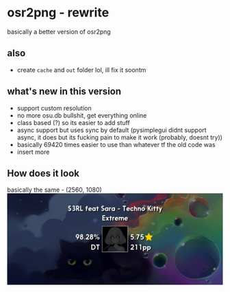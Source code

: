 # osr2png - rewrite
basically a better version of osr2png

## also 
* create `cache` and `out` folder lol, ill fix it soontm

## what's new in this version
* support custom resolution 
* no more osu.db bullshit, get everything online
* class based (?) so its easier to add stuff 
* async support but uses sync by default (pysimplegui didnt support async, it does but its fucking pain to make it work (probably, doesnt try))
* basically 69420 times easier to use than whatever tf the old code was
* insert more

## How does it look
basically the same - (2560, 1080)
![ee](res/sample.png)

